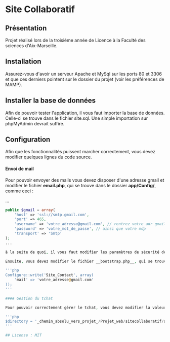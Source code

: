 # Site Collaboratif

## Présentation

Projet réalisé lors de la troisième année de Licence à la Faculté des sciences d'Aix-Marseille.

## Installation

Assurez-vous d'avoir un serveur Apache et MySql sur les ports 80 et 3306 et que ces derniers pointent sur le dossier du projet (voir les préférences de MAMP).

## Installer la base de données

Afin de pouvoir tester l'application, il vous faut importer la base de données.
Celle-ci se trouve dans le fichier site.sql. Une simple importation sur phpMyAdmin devrait suffire.

## Configuration

Afin que les fonctionnalités puissent marcher correctement, vous devez modifier quelques lignes du code source.

#### Envoi de mail

Pour pouvoir envoyer des mails vous devez disposer d'une adresse gmail et modifier le fichier __email.php__, qui se trouve dans le dossier __app/Config/__, comme ceci :

...

```php
public $gmail = array(
    'host' => 'ssl://smtp.gmail.com',
    'port' => 465,
    'username' => 'votre_adresse@gmail.com', // rentrez votre adr gmail
    'password' => 'votre_mot_de_passe', // ainsi que votre mdp
    'transport' => 'Smtp'
);
...

à la suite de quoi, il vous faut modifier les paramètres de sécurité de votre compte google permettant aux applications moins sécurisées de vous envoyer des mails.

Ensuite, vous devez modifier le fichier __bootstrap.php__, qui se trouve dans le dossier __app/Config/__, comme ceci :

'''php
Configure::write('Site_Contact', array(
	'mail' => 'votre_adresse@gmail.com'
));
'''

#### Gestion du tchat

Pour pouvoir correctement gérer le tchat, vous devez modifier la valeur de la variable '''php $directory ''' du fichier __ChatsController.php__ (ligne 156, fonction envoyer_mail), qui se trouve dans le dossier __app/Controller/__, comme ceci :

'''php
$directory = '_chemin_absolu_vers_projet_/Projet_web/sitecollaboratif/app/tmp/logs/' . $id . '.log';
'''

## License : MIT
